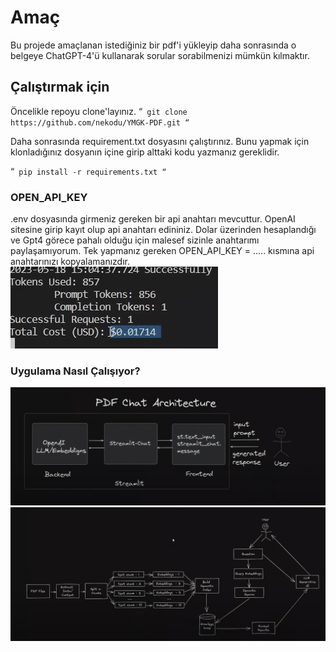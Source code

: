 # Amaç

Bu projede amaçlanan istediğiniz bir pdf'i yükleyip daha sonrasında o belgeye ChatGPT-4'ü kullanarak sorular sorabilmenizi mümkün kılmaktır.

## Çalıştırmak için

Öncelikle repoyu clone'layınız.
“`
git clone https://github.com/nekodu/YMGK-PDF.git
“`

Daha sonrasında requirement.txt dosyasını çalıştırınız. Bunu yapmak için klonladığınız dosyanın içine girip alttaki kodu yazmanız gereklidir.

“`
pip install -r requirements.txt
“`

### OPEN_API_KEY
.env dosyasında girmeniz gereken bir api anahtarı mevcuttur. OpenAI sitesine girip kayıt olup api anahtarı edininiz. Dolar üzerinden hesaplandığı ve Gpt4 görece pahalı olduğu için malesef sizinle anahtarımı paylaşamıyorum. Tek yapmanız gereken OPEN_API_KEY = ..... kısmına api anahtarınızı kopyalamanızdır.
![Alt Text](images/Screenshot_3.png)


### Uygulama Nasıl Çalışıyor?
![Alt Text](images/Screenshot_4.png)
![Alt Text](images/Screenshot_5.png)